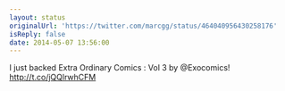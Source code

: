 ```yaml
---
layout: status
originalUrl: 'https://twitter.com/marcgg/status/464040956430258176'
isReply: false
date: 2014-05-07 13:56:00
---
```


I just backed Extra Ordinary Comics : Vol 3 by @Exocomics! http://t.co/jQQlrwhCFM

